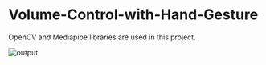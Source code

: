 # Volume-Control-with-Hand-Gesture
OpenCV and Mediapipe libraries are used in this project.







![output](https://user-images.githubusercontent.com/48621020/150994254-94221c50-8fec-4730-93d1-75338809cdf3.JPG)
